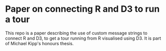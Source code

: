 # Paper on connecting R and D3 to run a tour

This repo is a paper describing the use of custom message strings to connect R and D3, to get a tour running from R visualised using D3. It is part of Michael Kipp's honours thesis.
